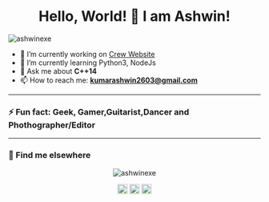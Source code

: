 <h1 align="center"> Hello, World! 👋 I am Ashwin! </h1>


<p align="left"><img src = "https://komarev.com/ghpvc/?username=ashwinexe" alt="ashwinexe"></p>

- 🔭 I’m currently working on [Crew Website](https://devonyes-beta.herokuapp.com)
- 🌱 I’m currently learning Python3, NodeJs
- 💬 Ask me about **C++14**
- 📫 How to reach me: **kumarashwin2603@gmail.com**
---
### ⚡ Fun fact: **Geek, Gamer,Guitarist,Dancer and Phothographer/Editor**
---
### 📢 Find me elsewhere

<p align="center"> <img src="https://github-readme-stats.vercel.app/api?username=ashwinexe&show_icons=true" alt="ashwinexe" /> </p>

<p align="center">
<a href="https://twitter.com/ayushrout7" target="blank"><img align="center" src="https://cdn.jsdelivr.net/npm/simple-icons@3.0.1/icons/twitter.svg" alt="ayushrout7" height="20" width="20" /></a>
<a href="https://linkedin.com/in/ayushrout" target="blank"><img align="center" src="https://cdn.jsdelivr.net/npm/simple-icons@3.0.1/icons/linkedin.svg" alt="ayushrout" height="20" width="20" /></a>
<a href="https://instagram.com/they_call_me_ayush" target="blank"><img align="center" src="https://cdn.jsdelivr.net/npm/simple-icons@3.0.1/icons/instagram.svg" alt="they_call_me_ayush" height="20" width="20" /></a>
</p>